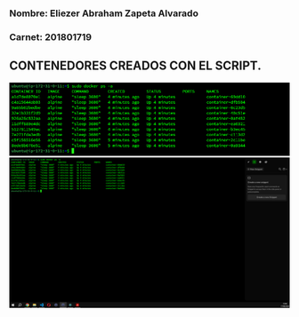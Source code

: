 ### Nombre: Eliezer Abraham Zapeta Alvarado
### Carnet: 201801719

## CONTENEDORES CREADOS CON EL SCRIPT.
![imagen1](/Tarea2/img2.png)
![imagen1](/Tarea2/img1.png)




